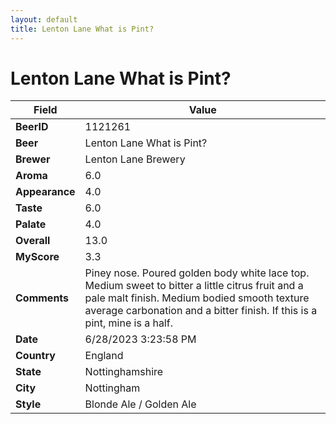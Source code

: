 ```yaml
---
layout: default
title: Lenton Lane What is Pint?
---
```


# Lenton Lane What is Pint?

| Field         | Value     |
|---------------|-----------|
| **BeerID** | 1121261 |
| **Beer** | Lenton Lane What is Pint? |
| **Brewer** | Lenton Lane Brewery |
| **Aroma** | 6.0 |
| **Appearance** | 4.0 |
| **Taste** | 6.0 |
| **Palate** | 4.0 |
| **Overall** | 13.0 |
| **MyScore** | 3.3 |
| **Comments** | Piney nose. Poured golden body white lace top. Medium sweet to bitter a little citrus fruit and a pale malt finish. Medium bodied smooth texture average carbonation and a bitter finish. If this is a pint, mine is a half. |
| **Date** | 6/28/2023 3:23:58 PM |
| **Country** | England |
| **State** | Nottinghamshire |
| **City** | Nottingham |
| **Style** | Blonde Ale / Golden Ale |
